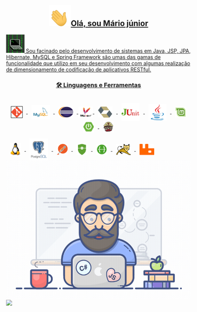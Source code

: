 
<a align="center" href="https://github.com/anuraghazra/convoychat">
 
<h2><img src="icon.gif" width="60">Olá, sou Mário júnior</h2>
 
<img src="base-icon.gif" width="50"/>
Sou facinado pelo desenvolvimento de sistemas em Java, JSP, JPA, Hibernate, MySQL
e Spring Framework são umas das gamas de funcionalidade que utilizo em seu desenvolvimento com algumas realização de dimensionamento de codificação de
aplicativos RESTful.

 <h3>🛠 Linguagens e Ferramentas</h3>

  <div style="display: inline_block"><br>
  <i class="devicon-html5-plain colored"></i>
   <img align="center" alt="git" height="30" width="30" border="1" align="right"  hspace="10"  src="icons/Git-Icon-1788C.png"/>
  <img align="center" alt="mysql" height="40" width="50" hspace="10" src="icons/MySQL-logo.png"/>
  <img align="center" alt="eclipse" height="30" width="40" hspace="10" src="icons/eclipse-11.svg">
  <img align="center" alt="maven" height="30" width="40"  shspace="10" src="icons/maven.png">
  <img align="center" alt="hibernate" height="30" width="40" hspace="10" hspace="10" src="icons/hibernate.svg">
  <img align="center" alt="junit" height="50" width="50" hspace="10" src="icons/junit.png">
  <img align="center" alt="java" height="45" width="49" hspace="10" src="icons/java.png"/>
  <img align="center" alt="linux-mint" height="30" width="30" hspace="10" src="icons/linux-mint.png"/>
  <img align="center" alt="spring-boot" height="30" width="30" hspace="10" src="icons/spring-boot.png"/>
  <img align="center" alt="TravisCI" height="30" width="30"hspace="10" src="icons/travis.png"/>
</div>
  <br>
  <img align="center" alt="ewe-VScode" height="36" width="30"  hspace="10" src="icons/Tux.png"/>
  <img align="center" alt="postgresql-logo" height="60" width="50" hspace="10" src="icons/postgresql-logo.png"/>
  <img align="center" alt="postman" height="30" width="30"  hspace="10" src="icons/postman.png"/>
  <img align="center" alt="security" height="30" width="30"  hspace="10" src="icons/security.png"/>
  <img align="center" alt="swagger" height="30" width="30"  hspace="10" src="icons/swagger.png"/>
  <img align="center" alt="TravisCI" height="30" width="40"  hspace="10" src="icons/Apache_Tomcat_logo.svg.png"/>
  <img align="center" alt="rabbitmq" height="30" width="40" hspace="10" hspace="10" src="icons/rabbitmq.svg">

 
  
 <img alt="GIF"  src="/programador.gif" width="700">

  
 <div>
  <a href="https://github.com/Mario23junior">
  <img height="217em" src="https://github-readme-stats.vercel.app/api?username=Mario23junior&show_icons=true&theme=dracula&include_all_commits=true&count_private=true"/>
</div>


<br>

  </a>
